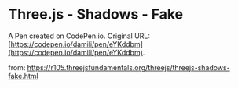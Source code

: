 # Three.js - Shadows - Fake

A Pen created on CodePen.io. Original URL: [https://codepen.io/damili/pen/eYKddbm](https://codepen.io/damili/pen/eYKddbm).

from: https://r105.threejsfundamentals.org/threejs/threejs-shadows-fake.html